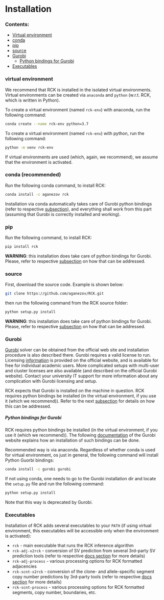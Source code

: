 # Installation


### Contents: 
* [Virtual environment](#virtual-environment)
* [conda](#conda-recommended)
* [pip](#pip)
* [source](#source)
* [Gurobi](#gurobi)
    * [Python bindings for Gurobi](#python-bindings-for-gurobi)
* [Executables](#executables)

### virtual environment
We recommend that RCK is installed in the isolated virtual environments.
Virtual environments can be created via `anaconda` and `python` (w.r.t. RCK, which is written in Python).

To create a virtual environment (named `rck-env`) with anaconda, run the following command:
````bash
conda create --name rck-env python=3.7
```` 

To create a virtual environment (named `rck-env`) with python, run the following command:
````bash
python -m venv rck-env
````

If virtual environments are used (which, again, we recommend), we assume that the environment is activated.

### conda (recommended)
Run the following conda command, to install RCK:
````bash
conda install -c aganezov rck
````

Installation via conda automatically takes care of Gurobi python bindings (refer to respective [subsection](#python-bindings-for-gurobi)), and everything shall work from this part (assuming that Gurobi is correctly installed and working).

### pip

Run the following command, to install RCK:
````bash
pip install rck
````

**WARNING**: this installation does take care of python bindings for Gurobi. Please, refer to respective [subsection](#python-bindings-for-gurobi) on how that can be addressed.

### source

First, download the source code. Example is shown below:
````bash
git clone https://github.com/aganezov/RCK.git
````

then run the following command from the RCK source folder:
````bash
python setup.py install
```` 

**WARNING**: this installation does take care of python bindings for Gurobi. Please, refer to respective [subsection](#python-bindings-for-gurobi) on how that can be addressed.

### Gurobi 
[Gurobi](http://www.gurobi.com/) solver can be obtained from the official web site and installation procedure is also described there.
Gurobi requires a valid license to run. 
Licensing [information](http://www.gurobi.com/downloads/licenses/license-center) is provided on the official website, and is available for free for individual academic users.
More complicated setups with multi-user and cluster licenses are also available (and described on the official Gurobi website).
Contact your university IT support for more information about any complication with Gurobi licensing and setup.

RCK expects that Gurobi is installed on the machine in question.
RCK requires python bindings be installed (in the virtual environment, if you use it (which we recommend)). 
Refer to the next [subsection](#python-bindings-for-gurobi) for details on how this can be addressed.

##### Python bindings for Gurobi 
RCK requires python bindings be installed (in the virtual environment, if you use it (which we recommend)).
The following [documentation](https://www.gurobi.com/documentation/8.1/quickstart_windows/the_gurobi_python_interfac.html) of the Gurobi website explains how an installation of such bindings can be done.

Recommended way is via anaconda.
Regardless of whether conda is used for virtual environment, os just in general, the following command will install Python Guorbi bindings:
````bash
conda install -c gurobi gurobi
````

If not using conda, one needs to go to the Gurobi installation dir and locate the `setup.py` file and run the following command:
````bash
python setup.py install
````
Note that this way is deprecated by Gurobi.
 

### Executables
Installation of RCK adds several executables to your `PATH` (if using virtual environment, this executables will be accessible only when the environment is activated):
* `rck` - main executable that runs the RCK inference algorithm
* `rck-adj-x2rck` - conversion of SV prediction from several 3rd-party SV prediction tools (refer to respective [docs section](Adjacencies.md#converting-to-rck-format-from-sv-detection-tools) for more details)
* `rck-adj-process` - various processing options for RCK formatted adjacencies
* `rck-scnt-x2rck` - conversion of the clone- and allele-specific segment copy number predictions by 3rd-party tools (refer to respective [docs section](Segments.md#converting-to-rck-format-from-clone--and-allele-specific-inference-tools) for more details)
* `rck-scnt-process` - various processing options for RCK formatted segments, copy number, boundaries, etc. 